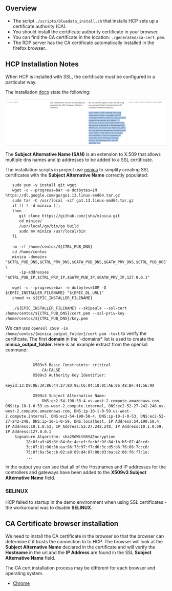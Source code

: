 ## Overview

- The script `./scripts/bluedata_install.sh` that installs HCP sets up a certificate authority (CA).
- You should install the certificate authority certificate in your browser.
- You can find the CA certificate in the location: `./generated/ca-cert.pem`.
- The RDP server has the CA certificate automatically installed in the firefox browser.

## HCP Installation Notes

When HCP is installed with SSL, the certificate must be configured in a particular way.  

The installation [docs](http://docs.bluedata.com/50_standard-installation) state the following:

![install docs instructions](./README-SSL-CERTIFICATES/install_docs_ssl_instruction.png)

The **Subject Alternative Name (SAN)** is an extension to X.509 that allows multiple dns names and ip addresses to be added to a SSL certificate. 

The installation scripts in project use [minica](https://github.com/jsha/minica) to simplify creating SSL certificates with the **Subject Alternative Name** correctly populated:

```
   sudo yum -y install git wget
   wget -c --progress=bar -e dotbytes=1M https://dl.google.com/go/go1.13.linux-amd64.tar.gz
   sudo tar -C /usr/local -xzf go1.13.linux-amd64.tar.gz
   if [[ ! -d minica ]];
   then
      git clone https://github.com/jsha/minica.git
      cd minica/
      /usr/local/go/bin/go build
      sudo mv minica /usr/local/bin
   fi
   
   rm -rf /home/centos/${CTRL_PUB_DNS}
   cd /home/centos
   minica -domains "$CTRL_PUB_DNS,$CTRL_PRV_DNS,$GATW_PUB_DNS,$GATW_PRV_DNS,$CTRL_PUB_HOST,$CTRL_PRV_HOST,$GATW_PUB_HOST,$GATW_PRV_HOST,localhost" \
      -ip-addresses "$CTRL_PUB_IP,$CTRL_PRV_IP,$GATW_PUB_IP,$GATW_PRV_IP,127.0.0.1"

   wget -c --progress=bar -e dotbytes=10M -O ${EPIC_INSTALLER_FILENAME} "${EPIC_DL_URL}"
   chmod +x ${EPIC_INSTALLER_FILENAME}
   
   ./${EPIC_INSTALLER_FILENAME} --skipeula --ssl-cert /home/centos/${CTRL_PUB_DNS}/cert.pem --ssl-priv-key /home/centos/${CTRL_PUB_DNS}/key.pem
   ```
   
We can use `openssl x509 -in /home/centos/{minica_output_folder}/cert.pem -text` to verify the certificate.  The first **domain** in the `-domains* list is used to create the **minica_output_folder**.  Here is an example extract from the openssl command:

```
            ... 
            X509v3 Basic Constraints: critical
                CA:FALSE
            X509v3 Authority Key Identifier:
                keyid:13:D9:0E:3A:86:44:27:8D:9E:C6:04:18:0C:AE:96:48:BF:41:5E:9A

            X509v3 Subject Alternative Name:
                DNS:ec2-54-190-58-4.us-west-2.compute.amazonaws.com, DNS:ip-10-1-0-53.us-west-2.compute.internal, DNS:ec2-52-27-242-248.us-west-2.compute.amazonaws.com, DNS:ip-10-1-0-59.us-west-2.compute.internal, DNS:ec2-54-190-58-4, DNS:ip-10-1-0-53, DNS:ec2-52-27-242-248, DNS:ip-10-1-0-59, DNS:localhost, IP Address:54.190.58.4, IP Address:10.1.0.53, IP Address:52.27.242.248, IP Address:10.1.0.59, IP Address:127.0.0.1
    Signature Algorithm: sha256WithRSAEncryption
         28:0f:a9:49:8f:84:0c:4e:ef:fe:bf:9f:84:fb:b5:07:48:cd:
         3c:07:81:06:3b:ea:96:73:97:f7:d6:3c:d5:b6:76:66:7c:c6:
         75:8f:6a:5e:cb:02:a0:09:d4:07:00:03:ba:e2:06:f6:f7:1e:
         ...
```

In the output you can see that all of the Hostnames and IP addresses for the controllers and gateways have been added to the **X509v3 Subject Alternative Name** field.

### SELINUX

HCP failed to startup in the demo environment when using SSL certificates - the workaround was to disable **SELINUX**.

## CA Certificate browser installation

We need to install the CA certificate in the browser so that the browser can determine if it trusts the connection to to HCP.  The browser will look at the **Subject Alternative Name** declared in the certificate and will verify the **Hostname** in the url and the **IP Address** are found in the SSL **Subject Alternative Name**  field.

The CA cert installation process may be different for each browser and operating system.

- [Chrome](https://www.bonusbits.com/wiki/HowTo:Import_Certificate_Authority_Root_Certificate_in_Google_Chrome)
